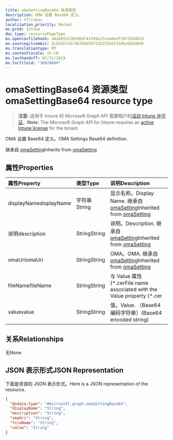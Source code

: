 ```yaml
---
title: omaSettingBase64 资源类型
description: OMA 设置 Base64 定义。
author: tfitzmac
localization_priority: Normal
ms.prod: Intune
doc_type: resourcePageType
ms.openlocfilehash: a8ab8552205084f41599a37c4a8edf39f329d85d
ms.sourcegitcommit: 2c62457e57467b8d50f21b255b553106a9a5d8d6
ms.translationtype: MT
ms.contentlocale: zh-CN
ms.lasthandoff: 07/31/2019
ms.locfileid: "36028040"
---
```

# <a name="omasettingbase64-resource-type"></a><span data-ttu-id="d5e2d-103">omaSettingBase64 资源类型</span><span class="sxs-lookup"><span data-stu-id="d5e2d-103">omaSettingBase64 resource type</span></span>

> <span data-ttu-id="d5e2d-104">**注意:** 适用于 Intune 的 Microsoft Graph API 需要租户的[活动 Intune 许可证](https://go.microsoft.com/fwlink/?linkid=839381)。</span><span class="sxs-lookup"><span data-stu-id="d5e2d-104">**Note:** The Microsoft Graph API for Intune requires an [active Intune license](https://go.microsoft.com/fwlink/?linkid=839381) for the tenant.</span></span>

<span data-ttu-id="d5e2d-105">OMA 设置 Base64 定义。</span><span class="sxs-lookup"><span data-stu-id="d5e2d-105">OMA Settings Base64 definition.</span></span>


<span data-ttu-id="d5e2d-106">继承自 [omaSetting](../resources/intune-deviceconfig-omasetting.md)</span><span class="sxs-lookup"><span data-stu-id="d5e2d-106">Inherits from [omaSetting](../resources/intune-deviceconfig-omasetting.md)</span></span>

## <a name="properties"></a><span data-ttu-id="d5e2d-107">属性</span><span class="sxs-lookup"><span data-stu-id="d5e2d-107">Properties</span></span>
|<span data-ttu-id="d5e2d-108">属性</span><span class="sxs-lookup"><span data-stu-id="d5e2d-108">Property</span></span>|<span data-ttu-id="d5e2d-109">类型</span><span class="sxs-lookup"><span data-stu-id="d5e2d-109">Type</span></span>|<span data-ttu-id="d5e2d-110">说明</span><span class="sxs-lookup"><span data-stu-id="d5e2d-110">Description</span></span>|
|:---|:---|:---|
|<span data-ttu-id="d5e2d-111">displayName</span><span class="sxs-lookup"><span data-stu-id="d5e2d-111">displayName</span></span>|<span data-ttu-id="d5e2d-112">字符串</span><span class="sxs-lookup"><span data-stu-id="d5e2d-112">String</span></span>|<span data-ttu-id="d5e2d-113">显示名称。</span><span class="sxs-lookup"><span data-stu-id="d5e2d-113">Display Name.</span></span> <span data-ttu-id="d5e2d-114">继承自 [omaSetting](../resources/intune-deviceconfig-omasetting.md)</span><span class="sxs-lookup"><span data-stu-id="d5e2d-114">Inherited from [omaSetting](../resources/intune-deviceconfig-omasetting.md)</span></span>|
|<span data-ttu-id="d5e2d-115">说明</span><span class="sxs-lookup"><span data-stu-id="d5e2d-115">description</span></span>|<span data-ttu-id="d5e2d-116">String</span><span class="sxs-lookup"><span data-stu-id="d5e2d-116">String</span></span>|<span data-ttu-id="d5e2d-117">说明。</span><span class="sxs-lookup"><span data-stu-id="d5e2d-117">Description.</span></span> <span data-ttu-id="d5e2d-118">继承自 [omaSetting](../resources/intune-deviceconfig-omasetting.md)</span><span class="sxs-lookup"><span data-stu-id="d5e2d-118">Inherited from [omaSetting](../resources/intune-deviceconfig-omasetting.md)</span></span>|
|<span data-ttu-id="d5e2d-119">omaUri</span><span class="sxs-lookup"><span data-stu-id="d5e2d-119">omaUri</span></span>|<span data-ttu-id="d5e2d-120">String</span><span class="sxs-lookup"><span data-stu-id="d5e2d-120">String</span></span>|<span data-ttu-id="d5e2d-121">OMA。</span><span class="sxs-lookup"><span data-stu-id="d5e2d-121">OMA.</span></span> <span data-ttu-id="d5e2d-122">继承自 [omaSetting](../resources/intune-deviceconfig-omasetting.md)</span><span class="sxs-lookup"><span data-stu-id="d5e2d-122">Inherited from [omaSetting](../resources/intune-deviceconfig-omasetting.md)</span></span>|
|<span data-ttu-id="d5e2d-123">fileName</span><span class="sxs-lookup"><span data-stu-id="d5e2d-123">fileName</span></span>|<span data-ttu-id="d5e2d-124">String</span><span class="sxs-lookup"><span data-stu-id="d5e2d-124">String</span></span>|<span data-ttu-id="d5e2d-125">与 Value 属性 (\*.cer</span><span class="sxs-lookup"><span data-stu-id="d5e2d-125">File name associated with the Value property (\*.cer</span></span> | <span data-ttu-id="d5e2d-126">\* .crt</span><span class="sxs-lookup"><span data-stu-id="d5e2d-126">\*.crt</span></span> | <span data-ttu-id="d5e2d-127">\*. p7b</span><span class="sxs-lookup"><span data-stu-id="d5e2d-127">\*.p7b</span></span> | <span data-ttu-id="d5e2d-128">\* bin)。</span><span class="sxs-lookup"><span data-stu-id="d5e2d-128">\*.bin).</span></span>|
|<span data-ttu-id="d5e2d-129">value</span><span class="sxs-lookup"><span data-stu-id="d5e2d-129">value</span></span>|<span data-ttu-id="d5e2d-130">String</span><span class="sxs-lookup"><span data-stu-id="d5e2d-130">String</span></span>|<span data-ttu-id="d5e2d-131">值。</span><span class="sxs-lookup"><span data-stu-id="d5e2d-131">Value.</span></span> <span data-ttu-id="d5e2d-132">（Base64 编码字符串）</span><span class="sxs-lookup"><span data-stu-id="d5e2d-132">(Base64 encoded string)</span></span>|

## <a name="relationships"></a><span data-ttu-id="d5e2d-133">关系</span><span class="sxs-lookup"><span data-stu-id="d5e2d-133">Relationships</span></span>
<span data-ttu-id="d5e2d-134">无</span><span class="sxs-lookup"><span data-stu-id="d5e2d-134">None</span></span>

## <a name="json-representation"></a><span data-ttu-id="d5e2d-135">JSON 表示形式</span><span class="sxs-lookup"><span data-stu-id="d5e2d-135">JSON Representation</span></span>
<span data-ttu-id="d5e2d-136">下面是资源的 JSON 表示形式。</span><span class="sxs-lookup"><span data-stu-id="d5e2d-136">Here is a JSON representation of the resource.</span></span>
<!-- {
  "blockType": "resource",
  "@odata.type": "microsoft.graph.omaSettingBase64"
}
-->
``` json
{
  "@odata.type": "#microsoft.graph.omaSettingBase64",
  "displayName": "String",
  "description": "String",
  "omaUri": "String",
  "fileName": "String",
  "value": "String"
}
```




